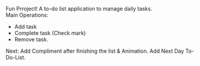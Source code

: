 Fun Prroject! A to-do list application to manage daily tasks. \
Main Operations: 
  - Add task
  - Complete task (Check mark)
  - Remove task.

Next: Add Compliment after finishing the list & Animation.
      Add Next Day To-Do-List.
